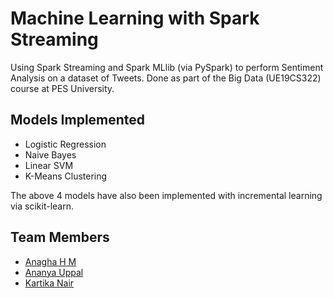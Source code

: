 # Machine Learning with Spark Streaming
Using Spark Streaming and Spark MLlib (via PySpark) to perform Sentiment Analysis on a dataset of Tweets. Done as part of the Big Data (UE19CS322) course at PES University.

## Models Implemented
- Logistic Regression
- Naive Bayes
- Linear SVM
- K-Means Clustering

The above 4 models have also been implemented with incremental learning via scikit-learn.

## Team Members
- [Anagha H M](https://github.com/Anagha-hm)
- [Ananya Uppal](https://github.com/ananya2712)
- [Kartika Nair](https://github.com/kartika-nair)
